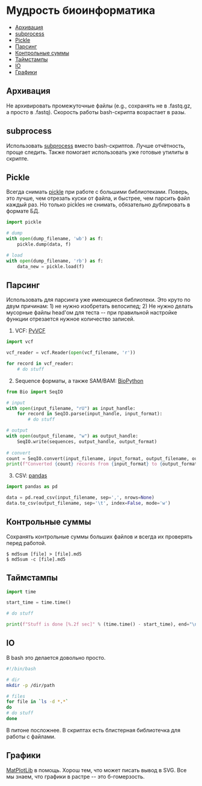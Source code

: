 # Мудрость биоинформатика

* [Архивация](#zip)
* [subprocess](#subprocess)
* [Pickle](#pickle)
* [Парсинг](#parsing)
* [Контрольные суммы](#checksum)
* [Таймстампы](#timestamp)
* [IO](#io)
* [Графики](#graph)

<a name="zip"></a>
## Архивация

Не архивировать промежуточные файлы (e.g., сохранять не в .fastq.gz, а просто в .fastq).
Скорость работы bash-скрипта возрастает в разы.

<a name="subprocess"></a>
## subprocess

Использовать [subprocess](https://docs.python.org/3/library/subprocess.html) вместо bash-скриптов.
Лучше отчётность, проще следить.
Также помогает использовать уже готовые утилиты в скрипте.

<a name="pickle"></a>
## Pickle

Всегда снимать [pickle](https://docs.python.org/3/library/pickle.html) при работе с большими библиотеками.
Поверь, это лучше, чем отрезать куски от файла, и быстрее, чем парсить файл каждый раз.
Но только pickles не снимать, обязательно дублировать в формате БД.

```python
import pickle

# dump
with open(dump_filename, 'wb') as f:
    pickle.dump(data, f)

# load
with open(dump_filename, 'rb') as f:
    data_new = pickle.load(f)
```

<a name="parsing"></a>
## Парсинг

Использовать для парсинга уже имеющиеся библиотеки.
Это круто по двум причинам: 1) не нужно изобретать велосипед; 2) Не нужно делать мусорные файлы head'ом для теста -- при правильной настройке функции отрезается нужное количество записей.

1. VCF: [PyVCF](https://pyvcf.readthedocs.io/en/latest/)
    
```python
import vcf

vcf_reader = vcf.Reader(open(vcf_filename, 'r'))

for record in vcf_reader:
    # do stuff
```

2. Sequence форматы, а также SAM/BAM: [BioPython](https://biopython.org/wiki/Documentation)

```python
from Bio import SeqIO

# input
with open(input_filename, "rU") as input_handle:
    for record in SeqIO.parse(input_handle, input_format):
        # do stuff

# output
with open(output_filename, "w") as output_handle:
    SeqIO.write(sequences, output_handle, output_format)
    
# convert
count = SeqIO.convert(input_filename, input_format, output_filename, output_format)
print(f"Converted {count} records from {input_format} to {output_format}", end='\n')
```

3. CSV: [pandas](https://pandas.pydata.org/pandas-docs/stable/)

```python
import pandas as pd

data = pd.read_csv(input_filename, sep=',', nrows=None)
data.to_csv(output_filename, sep='\t', index=False, mode='w')
```

<a name="checksum"></a>
## Контрольные суммы

Сохранять контрольные суммы больших файлов и всегда их проверять перед работой.

```
$ md5sum [file] > [file].md5
$ md5sum -c [file].md5
```

<a name="timestamp"></a>
## Таймстампы

```python
import time

start_time = time.time()

# do stuff

print(f"Stuff is done [%.2f sec]" % (time.time() - start_time), end="\n")
```

<a name="io"></a>
## IO

В bash это делается довольно просто.

```bash
#!/bin/bash

# dir
mkdir -p /dir/path

# files
for file in `ls -d *.*`
do
# do stuff
done
```

В питоне посложнее.
В скриптах есть блистерная библиотечка для работы с файлами.

<a name="graph"></a>
## Графики

[MatPlotLib](https://matplotlib.org/3.1.1/index.html) в помощь.
Хорош тем, что может писать вывод в SVG.
Все мы знаем, что графики в растре -- это б-гомерзость.
